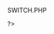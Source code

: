 SWITCH.PHP
<body>
<html>
<?php
$d=date("D")
switch($ d)
{
case"Mon":
echo "Today is Monday";
break:
case"Tue":
echo "Today is Tuesday";
break:
case"Wed":
echo "Today is Wednesday";
break:
case"Thur":
echo "Today is Thursday";
break:
case"Fri";
echo "Today is Friday";
break:
case"Sat";
echo "Today is Sartuday";
break:
case"Sun";
echo "Today is Sunday";
default:
echo "Wonder which day is this?";
}

</body>
</html>
?>
